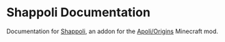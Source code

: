 # Shappoli Documentation

Documentation for [Shappoli](https://github.com/shap-po/shappoli), an addon for the [Apoli/Origins](https://modrinth.com/mod/origins) Minecraft mod.
